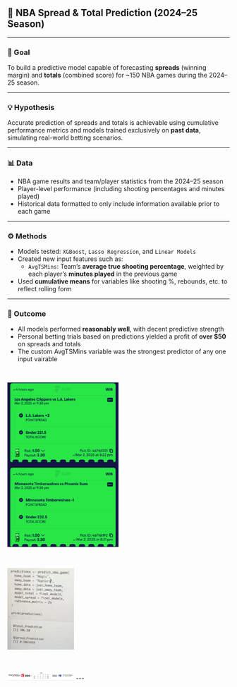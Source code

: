 ## 🏀 NBA Spread & Total Prediction (2024–25 Season)

---

### 🎯 Goal  
To build a predictive model capable of forecasting **spreads** (winning margin) and **totals** (combined score) for ~150 NBA games during the 2024–25 season.

---

### 💡 Hypothesis  
Accurate prediction of spreads and totals is achievable using cumulative performance metrics and models trained exclusively on **past data**, simulating real-world betting scenarios.

---

### 📊 Data  
- NBA game results and team/player statistics from the 2024–25 season  
- Player-level performance (including shooting percentages and minutes played)  
- Historical data formatted to only include information available prior to each game  

---

### ⚙️ Methods  
- Models tested: `XGBoost`, `Lasso Regression`, and `Linear Models`
- Created new input features such as:
  - `AvgTSMins`: Team’s **average true shooting percentage**, weighted by each player’s **minutes played** in the previous game  
- Used **cumulative means** for variables like shooting %, rebounds, etc. to reflect rolling form 

---

### 💸 Outcome  
- All models performed **reasonably well**, with decent predictive strength  
- Personal betting trials based on predictions yielded a profit of **over $50** on spreads and totals
- The custom AvgTSMins variable was the strongest predictor of any one input vairable

&nbsp;

<img src="Model%20Success/Bet%20Slip.jpg" width="50%"> 

&nbsp;

<img src="Model%20Success/Raptors%20vs%20Magic%20Prediction.png" width="30%">

&nbsp;

<img src="Model%20Success/Raptors%20vs%20Magic%20Score.png" width="30%">
---

